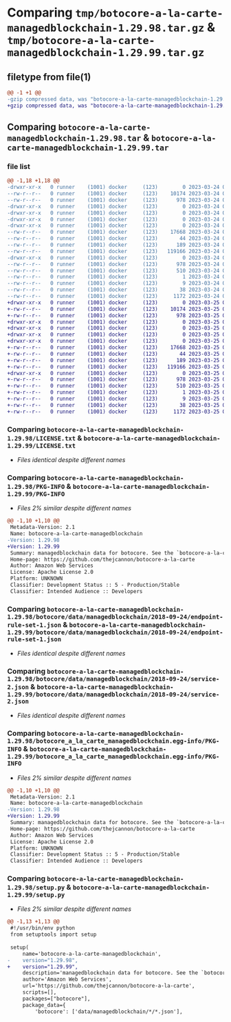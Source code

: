 # Comparing `tmp/botocore-a-la-carte-managedblockchain-1.29.98.tar.gz` & `tmp/botocore-a-la-carte-managedblockchain-1.29.99.tar.gz`

## filetype from file(1)

```diff
@@ -1 +1 @@
-gzip compressed data, was "botocore-a-la-carte-managedblockchain-1.29.98.tar", last modified: Fri Mar 24 01:24:32 2023, max compression
+gzip compressed data, was "botocore-a-la-carte-managedblockchain-1.29.99.tar", last modified: Sat Mar 25 01:22:58 2023, max compression
```

## Comparing `botocore-a-la-carte-managedblockchain-1.29.98.tar` & `botocore-a-la-carte-managedblockchain-1.29.99.tar`

### file list

```diff
@@ -1,18 +1,18 @@
-drwxr-xr-x   0 runner    (1001) docker     (123)        0 2023-03-24 01:24:32.546071 botocore-a-la-carte-managedblockchain-1.29.98/
--rw-r--r--   0 runner    (1001) docker     (123)    10174 2023-03-24 01:24:32.000000 botocore-a-la-carte-managedblockchain-1.29.98/LICENSE.txt
--rw-r--r--   0 runner    (1001) docker     (123)      978 2023-03-24 01:24:32.546071 botocore-a-la-carte-managedblockchain-1.29.98/PKG-INFO
-drwxr-xr-x   0 runner    (1001) docker     (123)        0 2023-03-24 01:24:32.546071 botocore-a-la-carte-managedblockchain-1.29.98/botocore/
-drwxr-xr-x   0 runner    (1001) docker     (123)        0 2023-03-24 01:24:32.546071 botocore-a-la-carte-managedblockchain-1.29.98/botocore/data/
-drwxr-xr-x   0 runner    (1001) docker     (123)        0 2023-03-24 01:24:32.546071 botocore-a-la-carte-managedblockchain-1.29.98/botocore/data/managedblockchain/
-drwxr-xr-x   0 runner    (1001) docker     (123)        0 2023-03-24 01:24:32.546071 botocore-a-la-carte-managedblockchain-1.29.98/botocore/data/managedblockchain/2018-09-24/
--rw-r--r--   0 runner    (1001) docker     (123)    17668 2023-03-24 01:23:57.000000 botocore-a-la-carte-managedblockchain-1.29.98/botocore/data/managedblockchain/2018-09-24/endpoint-rule-set-1.json
--rw-r--r--   0 runner    (1001) docker     (123)       44 2023-03-24 01:23:57.000000 botocore-a-la-carte-managedblockchain-1.29.98/botocore/data/managedblockchain/2018-09-24/examples-1.json
--rw-r--r--   0 runner    (1001) docker     (123)      189 2023-03-24 01:23:57.000000 botocore-a-la-carte-managedblockchain-1.29.98/botocore/data/managedblockchain/2018-09-24/paginators-1.json
--rw-r--r--   0 runner    (1001) docker     (123)   119166 2023-03-24 01:23:57.000000 botocore-a-la-carte-managedblockchain-1.29.98/botocore/data/managedblockchain/2018-09-24/service-2.json
-drwxr-xr-x   0 runner    (1001) docker     (123)        0 2023-03-24 01:24:32.546071 botocore-a-la-carte-managedblockchain-1.29.98/botocore_a_la_carte_managedblockchain.egg-info/
--rw-r--r--   0 runner    (1001) docker     (123)      978 2023-03-24 01:24:32.000000 botocore-a-la-carte-managedblockchain-1.29.98/botocore_a_la_carte_managedblockchain.egg-info/PKG-INFO
--rw-r--r--   0 runner    (1001) docker     (123)      510 2023-03-24 01:24:32.000000 botocore-a-la-carte-managedblockchain-1.29.98/botocore_a_la_carte_managedblockchain.egg-info/SOURCES.txt
--rw-r--r--   0 runner    (1001) docker     (123)        1 2023-03-24 01:24:32.000000 botocore-a-la-carte-managedblockchain-1.29.98/botocore_a_la_carte_managedblockchain.egg-info/dependency_links.txt
--rw-r--r--   0 runner    (1001) docker     (123)        9 2023-03-24 01:24:32.000000 botocore-a-la-carte-managedblockchain-1.29.98/botocore_a_la_carte_managedblockchain.egg-info/top_level.txt
--rw-r--r--   0 runner    (1001) docker     (123)       38 2023-03-24 01:24:32.546071 botocore-a-la-carte-managedblockchain-1.29.98/setup.cfg
--rw-r--r--   0 runner    (1001) docker     (123)     1172 2023-03-24 01:24:32.000000 botocore-a-la-carte-managedblockchain-1.29.98/setup.py
+drwxr-xr-x   0 runner    (1001) docker     (123)        0 2023-03-25 01:22:58.284477 botocore-a-la-carte-managedblockchain-1.29.99/
+-rw-r--r--   0 runner    (1001) docker     (123)    10174 2023-03-25 01:22:58.000000 botocore-a-la-carte-managedblockchain-1.29.99/LICENSE.txt
+-rw-r--r--   0 runner    (1001) docker     (123)      978 2023-03-25 01:22:58.284477 botocore-a-la-carte-managedblockchain-1.29.99/PKG-INFO
+drwxr-xr-x   0 runner    (1001) docker     (123)        0 2023-03-25 01:22:58.280476 botocore-a-la-carte-managedblockchain-1.29.99/botocore/
+drwxr-xr-x   0 runner    (1001) docker     (123)        0 2023-03-25 01:22:58.280476 botocore-a-la-carte-managedblockchain-1.29.99/botocore/data/
+drwxr-xr-x   0 runner    (1001) docker     (123)        0 2023-03-25 01:22:58.280476 botocore-a-la-carte-managedblockchain-1.29.99/botocore/data/managedblockchain/
+drwxr-xr-x   0 runner    (1001) docker     (123)        0 2023-03-25 01:22:58.284477 botocore-a-la-carte-managedblockchain-1.29.99/botocore/data/managedblockchain/2018-09-24/
+-rw-r--r--   0 runner    (1001) docker     (123)    17668 2023-03-25 01:22:12.000000 botocore-a-la-carte-managedblockchain-1.29.99/botocore/data/managedblockchain/2018-09-24/endpoint-rule-set-1.json
+-rw-r--r--   0 runner    (1001) docker     (123)       44 2023-03-25 01:22:12.000000 botocore-a-la-carte-managedblockchain-1.29.99/botocore/data/managedblockchain/2018-09-24/examples-1.json
+-rw-r--r--   0 runner    (1001) docker     (123)      189 2023-03-25 01:22:12.000000 botocore-a-la-carte-managedblockchain-1.29.99/botocore/data/managedblockchain/2018-09-24/paginators-1.json
+-rw-r--r--   0 runner    (1001) docker     (123)   119166 2023-03-25 01:22:12.000000 botocore-a-la-carte-managedblockchain-1.29.99/botocore/data/managedblockchain/2018-09-24/service-2.json
+drwxr-xr-x   0 runner    (1001) docker     (123)        0 2023-03-25 01:22:58.284477 botocore-a-la-carte-managedblockchain-1.29.99/botocore_a_la_carte_managedblockchain.egg-info/
+-rw-r--r--   0 runner    (1001) docker     (123)      978 2023-03-25 01:22:58.000000 botocore-a-la-carte-managedblockchain-1.29.99/botocore_a_la_carte_managedblockchain.egg-info/PKG-INFO
+-rw-r--r--   0 runner    (1001) docker     (123)      510 2023-03-25 01:22:58.000000 botocore-a-la-carte-managedblockchain-1.29.99/botocore_a_la_carte_managedblockchain.egg-info/SOURCES.txt
+-rw-r--r--   0 runner    (1001) docker     (123)        1 2023-03-25 01:22:58.000000 botocore-a-la-carte-managedblockchain-1.29.99/botocore_a_la_carte_managedblockchain.egg-info/dependency_links.txt
+-rw-r--r--   0 runner    (1001) docker     (123)        9 2023-03-25 01:22:58.000000 botocore-a-la-carte-managedblockchain-1.29.99/botocore_a_la_carte_managedblockchain.egg-info/top_level.txt
+-rw-r--r--   0 runner    (1001) docker     (123)       38 2023-03-25 01:22:58.284477 botocore-a-la-carte-managedblockchain-1.29.99/setup.cfg
+-rw-r--r--   0 runner    (1001) docker     (123)     1172 2023-03-25 01:22:58.000000 botocore-a-la-carte-managedblockchain-1.29.99/setup.py
```

### Comparing `botocore-a-la-carte-managedblockchain-1.29.98/LICENSE.txt` & `botocore-a-la-carte-managedblockchain-1.29.99/LICENSE.txt`

 * *Files identical despite different names*

### Comparing `botocore-a-la-carte-managedblockchain-1.29.98/PKG-INFO` & `botocore-a-la-carte-managedblockchain-1.29.99/PKG-INFO`

 * *Files 2% similar despite different names*

```diff
@@ -1,10 +1,10 @@
 Metadata-Version: 2.1
 Name: botocore-a-la-carte-managedblockchain
-Version: 1.29.98
+Version: 1.29.99
 Summary: managedblockchain data for botocore. See the `botocore-a-la-carte` package for more info.
 Home-page: https://github.com/thejcannon/botocore-a-la-carte
 Author: Amazon Web Services
 License: Apache License 2.0
 Platform: UNKNOWN
 Classifier: Development Status :: 5 - Production/Stable
 Classifier: Intended Audience :: Developers
```

### Comparing `botocore-a-la-carte-managedblockchain-1.29.98/botocore/data/managedblockchain/2018-09-24/endpoint-rule-set-1.json` & `botocore-a-la-carte-managedblockchain-1.29.99/botocore/data/managedblockchain/2018-09-24/endpoint-rule-set-1.json`

 * *Files identical despite different names*

### Comparing `botocore-a-la-carte-managedblockchain-1.29.98/botocore/data/managedblockchain/2018-09-24/service-2.json` & `botocore-a-la-carte-managedblockchain-1.29.99/botocore/data/managedblockchain/2018-09-24/service-2.json`

 * *Files identical despite different names*

### Comparing `botocore-a-la-carte-managedblockchain-1.29.98/botocore_a_la_carte_managedblockchain.egg-info/PKG-INFO` & `botocore-a-la-carte-managedblockchain-1.29.99/botocore_a_la_carte_managedblockchain.egg-info/PKG-INFO`

 * *Files 2% similar despite different names*

```diff
@@ -1,10 +1,10 @@
 Metadata-Version: 2.1
 Name: botocore-a-la-carte-managedblockchain
-Version: 1.29.98
+Version: 1.29.99
 Summary: managedblockchain data for botocore. See the `botocore-a-la-carte` package for more info.
 Home-page: https://github.com/thejcannon/botocore-a-la-carte
 Author: Amazon Web Services
 License: Apache License 2.0
 Platform: UNKNOWN
 Classifier: Development Status :: 5 - Production/Stable
 Classifier: Intended Audience :: Developers
```

### Comparing `botocore-a-la-carte-managedblockchain-1.29.98/setup.py` & `botocore-a-la-carte-managedblockchain-1.29.99/setup.py`

 * *Files 2% similar despite different names*

```diff
@@ -1,13 +1,13 @@
 #!/usr/bin/env python
 from setuptools import setup
 
 setup(
     name='botocore-a-la-carte-managedblockchain',
-    version="1.29.98",
+    version="1.29.99",
     description='managedblockchain data for botocore. See the `botocore-a-la-carte` package for more info.',
     author='Amazon Web Services',
     url='https://github.com/thejcannon/botocore-a-la-carte',
     scripts=[],
     packages=["botocore"],
     package_data={
         'botocore': ['data/managedblockchain/*/*.json'],
```

